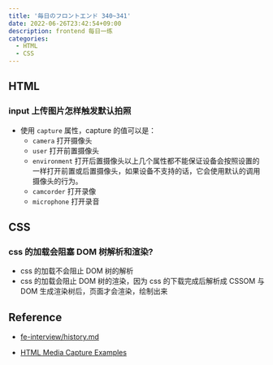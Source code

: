 ```yaml
---
title: '毎日のフロントエンド 340~341'
date: 2022-06-26T23:42:54+09:00
description: frontend 每日一练
categories:
  - HTML
  - CSS
---
```


## HTML

### input 上传图片怎样触发默认拍照

- 使用 `capture` 属性，capture 的值可以是：
  - `camera` 打开摄像头
  - `user` 打开前置摄像头
  - `environment` 打开后置摄像头以上几个属性都不能保证设备会按照设置的一样打开前置或后置摄像头，如果设备不支持的话，它会使用默认的调用摄像头的行为。
  - `camcorder` 打开录像
  - `microphone` 打开录音

## CSS

### css 的加载会阻塞 DOM 树解析和渲染?

- css 的加载不会阻止 DOM 树的解析
- css 的加载会阻止 DOM 树的渲染，因为 css 的下载完成后解析成 CSSOM 与 DOM 生成渲染树后，页面才会渲染，绘制出来

## Reference

- [fe-interview/history.md](https://github.com/haizlin/fe-interview/blob/master/category/history.md)

- [HTML Media Capture Examples](http://anssiko.github.io/html-media-capture/)
